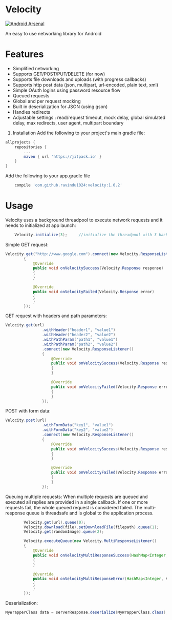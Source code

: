 # Velocity
[![Android Arsenal](https://img.shields.io/badge/Android%20Arsenal-Velocity-brightgreen.svg?style=flat-square)](https://android-arsenal.com/details/1/6055)

An easy to use networking library for Android

# Features
- Simplified networking
- Supports GET/POST/PUT/DELETE (for now)
- Supports file downloads and uploads (with progress callbacks)
- Supports http post data (json, multipart, url-encoded, plain text, xml)
- Simple OAuth logins using password resource flow
- Queued requests
- Global and per request mocking
- Built in deserialization for JSON (using gson)
- Handles redirects
- Adjustable settings : read/request timeout, mock delay, global simulated delay, max redirects, user agent, multipart boundary


1) Installation
Add the following to your project's main gradle file:
```gradle
allprojects {
    repositories {
        ...
        maven { url 'https://jitpack.io' }
    }
}
``` 
Add the following to your app.gradle file
```gradle
    compile 'com.github.ravindu1024:velocity:1.0.2'
```

# Usage

Velocity uses a background threadpool to execute network requests and it needs to initialized at app launch:
```java
    Velocity.initialize(3);     //initialize the threadpool with 3 background threads. All threads will be waiting on a queue.
```

Simple GET request:
```java
Velocity.get("http://www.google.com").connect(new Velocity.ResponseListener()
        {
            @Override
            public void onVelocitySuccess(Velocity.Response response)
            {
            }

            @Override
            public void onVelocityFailed(Velocity.Response error)
            {
            }
        });
```

GET request with headers and path parameters:
```java
Velocity.get(url)
                .withHeader("header1", "value1")
                .withHeader("header2", "value2")
                .withPathParam("path1", "value1")
                .withPathParam("path2", "value2")
                .connect(new Velocity.ResponseListener()
                {
                    @Override
                    public void onVelocitySuccess(Velocity.Response response)
                    {
                    }

                    @Override
                    public void onVelocityFailed(Velocity.Response error)
                    {
                    }
                });
```

POST with form data:
```java
Velocity.post(url)
                .withFormData("key1", "value1")
                .withFormData("key2", "value2")
                .connect(new Velocity.ResponseListener()
                {
                    @Override
                    public void onVelocitySuccess(Velocity.Response response)
                    {
                    }

                    @Override
                    public void onVelocityFailed(Velocity.Response error)
                    {
                    }
                });
```

Queuing multiple requests:
When multiple requests are queued and executed all replies are provided in a single callback. If one or more requests fail, the whole queued request is considered failed. The multi-response queue is threadsafe and is global to the application process.
```java
        Velocity.get(url).queue(0);
        Velocity.download(file).setDownloadFile(filepath).queue(1);
        Velocity.get(randomImage).queue(2);

        Velocity.executeQueue(new Velocity.MultiResponseListener()
        {
            @Override
            public void onVelocityMultiResponseSuccess(HashMap<Integer, Velocity.Response> responseMap)
            {
            }

            @Override
            public void onVelocityMultiResponseError(HashMap<Integer, Velocity.Response> errorMap)
            {
            }
        });
```

Deserialization:
```java
MyWrapperClass data = serverResponse.deserialize(MyWrapperClass.class);
```

